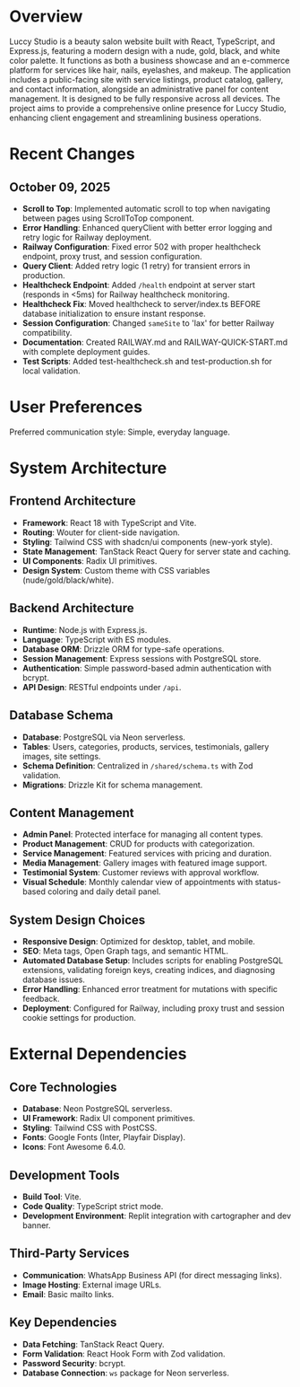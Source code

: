 # Overview

Luccy Studio is a beauty salon website built with React, TypeScript, and Express.js, featuring a modern design with a nude, gold, black, and white color palette. It functions as both a business showcase and an e-commerce platform for services like hair, nails, eyelashes, and makeup. The application includes a public-facing site with service listings, product catalog, gallery, and contact information, alongside an administrative panel for content management. It is designed to be fully responsive across all devices. The project aims to provide a comprehensive online presence for Luccy Studio, enhancing client engagement and streamlining business operations.

# Recent Changes

## October 09, 2025
- **Scroll to Top**: Implemented automatic scroll to top when navigating between pages using ScrollToTop component.
- **Error Handling**: Enhanced queryClient with better error logging and retry logic for Railway deployment.
- **Railway Configuration**: Fixed error 502 with proper healthcheck endpoint, proxy trust, and session configuration.
- **Query Client**: Added retry logic (1 retry) for transient errors in production.
- **Healthcheck Endpoint**: Added `/health` endpoint at server start (responds in <5ms) for Railway healthcheck monitoring.
- **Healthcheck Fix**: Moved healthcheck to server/index.ts BEFORE database initialization to ensure instant response.
- **Session Configuration**: Changed `sameSite` to 'lax' for better Railway compatibility.
- **Documentation**: Created RAILWAY.md and RAILWAY-QUICK-START.md with complete deployment guides.
- **Test Scripts**: Added test-healthcheck.sh and test-production.sh for local validation.

# User Preferences

Preferred communication style: Simple, everyday language.

# System Architecture

## Frontend Architecture
- **Framework**: React 18 with TypeScript and Vite.
- **Routing**: Wouter for client-side navigation.
- **Styling**: Tailwind CSS with shadcn/ui components (new-york style).
- **State Management**: TanStack React Query for server state and caching.
- **UI Components**: Radix UI primitives.
- **Design System**: Custom theme with CSS variables (nude/gold/black/white).

## Backend Architecture
- **Runtime**: Node.js with Express.js.
- **Language**: TypeScript with ES modules.
- **Database ORM**: Drizzle ORM for type-safe operations.
- **Session Management**: Express sessions with PostgreSQL store.
- **Authentication**: Simple password-based admin authentication with bcrypt.
- **API Design**: RESTful endpoints under `/api`.

## Database Schema
- **Database**: PostgreSQL via Neon serverless.
- **Tables**: Users, categories, products, services, testimonials, gallery images, site settings.
- **Schema Definition**: Centralized in `/shared/schema.ts` with Zod validation.
- **Migrations**: Drizzle Kit for schema management.

## Content Management
- **Admin Panel**: Protected interface for managing all content types.
- **Product Management**: CRUD for products with categorization.
- **Service Management**: Featured services with pricing and duration.
- **Media Management**: Gallery images with featured image support.
- **Testimonial System**: Customer reviews with approval workflow.
- **Visual Schedule**: Monthly calendar view of appointments with status-based coloring and daily detail panel.

## System Design Choices
- **Responsive Design**: Optimized for desktop, tablet, and mobile.
- **SEO**: Meta tags, Open Graph tags, and semantic HTML.
- **Automated Database Setup**: Includes scripts for enabling PostgreSQL extensions, validating foreign keys, creating indices, and diagnosing database issues.
- **Error Handling**: Enhanced error treatment for mutations with specific feedback.
- **Deployment**: Configured for Railway, including proxy trust and session cookie settings for production.

# External Dependencies

## Core Technologies
- **Database**: Neon PostgreSQL serverless.
- **UI Framework**: Radix UI component primitives.
- **Styling**: Tailwind CSS with PostCSS.
- **Fonts**: Google Fonts (Inter, Playfair Display).
- **Icons**: Font Awesome 6.4.0.

## Development Tools
- **Build Tool**: Vite.
- **Code Quality**: TypeScript strict mode.
- **Development Environment**: Replit integration with cartographer and dev banner.

## Third-Party Services
- **Communication**: WhatsApp Business API (for direct messaging links).
- **Image Hosting**: External image URLs.
- **Email**: Basic mailto links.

## Key Dependencies
- **Data Fetching**: TanStack React Query.
- **Form Validation**: React Hook Form with Zod validation.
- **Password Security**: bcrypt.
- **Database Connection**: `ws` package for Neon serverless.